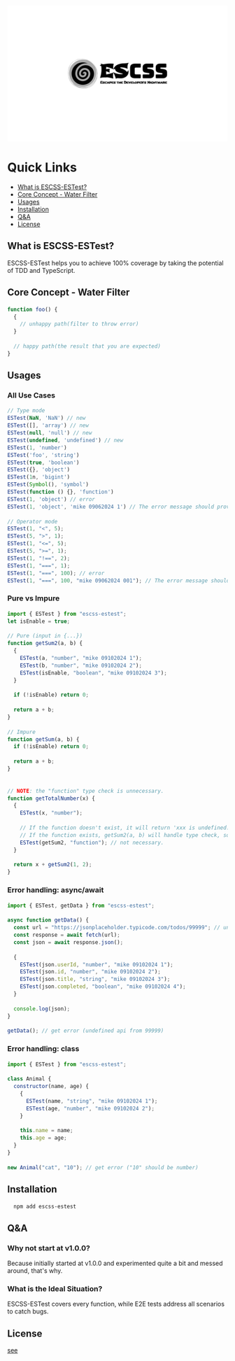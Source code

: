 ![logo](https://github.com/ESCSS-labs/ESCSS/blob/main/assets/logo.png)

# Quick Links

- [What is ESCSS-ESTest?](#what-is-escss-estest)
- [Core Concept - Water Filter](#core-concept---water-filter)
- [Usages](#usages)
- [Installation](#installation)
- [Q&A](#qa)
- [License](#license)

## What is ESCSS-ESTest?

ESCSS-ESTest helps you to achieve 100% coverage by taking the potential of TDD and TypeScript.

## Core Concept - Water Filter

```js
function foo() {
  {
    // unhappy path(filter to throw error)
  }

  // happy path(the result that you are expected)
}
```

## Usages

### All Use Cases

```js
// Type mode
ESTest(NaN, 'NaN') // new
ESTest([], 'array') // new
ESTest(null, 'null') // new
ESTest(undefined, 'undefined') // new
ESTest(1, 'number')
ESTest('foo', 'string')
ESTest(true, 'boolean')
ESTest({}, 'object')
ESTest(1n, 'bigint')
ESTest(Symbol(), 'symbol')
ESTest(function () {}, 'function')
ESTest(1, 'object') // error
ESTest(1, 'object', 'mike 09062024 1') // The error message should provide a unique ID for troubleshooting

// Operator mode
ESTest(1, "<", 5);
ESTest(5, ">", 1);
ESTest(1, "<=", 5);
ESTest(5, ">=", 1);
ESTest(1, "!==", 2);
ESTest(1, "===", 1);
ESTest(1, "===", 100); // error
ESTest(1, "===", 100, "mike 09062024 001"); // The error message should provide a unique ID for troubleshooting
```

### Pure vs Impure

```js
import { ESTest } from "escss-estest";
let isEnable = true;

// Pure (input in {...})
function getSum2(a, b) {
  {
    ESTest(a, "number", "mike 09102024 1");
    ESTest(b, "number", "mike 09102024 2");
    ESTest(isEnable, "boolean", "mike 09102024 3");
  }

  if (!isEnable) return 0;

  return a + b;
}

// Impure
function getSum(a, b) {
  if (!isEnable) return 0;

  return a + b;
}


// NOTE: the "function" type check is unnecessary.
function getTotalNumber(x) {
  {
    ESTest(x, "number");

    // If the function doesn't exist, it will return 'xxx is undefined.' 
    // If the function exists, getSum2(a, b) will handle type check, so the "function" check is redundant.
    ESTest(getSum2, "function"); // not necessary.
  }

  return x + getSum2(1, 2);
}
```

### Error handling: async/await

```js
import { ESTest, getData } from "escss-estest";

async function getData() {
  const url = "https://jsonplaceholder.typicode.com/todos/99999"; // undefined api
  const response = await fetch(url);
  const json = await response.json();

  {
    ESTest(json.userId, "number", "mike 09102024 1");
    ESTest(json.id, "number", "mike 09102024 2");
    ESTest(json.title, "string", "mike 09102024 3");
    ESTest(json.completed, "boolean", "mike 09102024 4");
  }

  console.log(json);
}

getData(); // get error (undefined api from 99999)
```

### Error handling: class

```js
import { ESTest } from "escss-estest";

class Animal {
  constructor(name, age) {
    {
      ESTest(name, "string", "mike 09102024 1");
      ESTest(age, "number", "mike 09102024 2");
    }

    this.name = name;
    this.age = age;
  }
}

new Animal("cat", "10"); // get error ("10" should be number)
```

## Installation

```bash
  npm add escss-estest
```

## Q&A

### Why not start at v1.0.0?

Because initially started at v1.0.0 and experimented quite a bit and messed around, that's why.

### What is the Ideal Situation?

ESCSS-ESTest covers every function, while E2E tests address all scenarios to catch bugs.

## License

[see](https://github.com/ESCSS-labs/ESCSS-ESTest?tab=License-1-ov-file)
